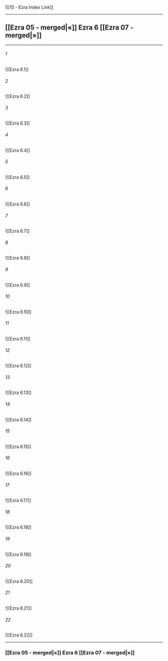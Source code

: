 ![[15 - Ezra Index Link]]

---
##  [[Ezra 05 - merged|«]] Ezra 6 [[Ezra 07 - merged|»]]

---

###### 1
![[Ezra 6.1]] 

###### 2
![[Ezra 6.2]] 

###### 3
![[Ezra 6.3]] 

###### 4
![[Ezra 6.4]]

###### 5 
![[Ezra 6.5]] 

###### 6
![[Ezra 6.6]] 

###### 7
![[Ezra 6.7]] 

###### 8
![[Ezra 6.8]] 

###### 9
![[Ezra 6.9]] 

###### 10
![[Ezra 6.10]] 

###### 11
![[Ezra 6.11]] 

###### 12
![[Ezra 6.12]]

###### 13
![[Ezra 6.13]] 

###### 14
![[Ezra 6.14]] 

###### 15
![[Ezra 6.15]]

###### 16
![[Ezra 6.16]] 

###### 17
![[Ezra 6.17]]

###### 18
![[Ezra 6.18]] 

###### 19
![[Ezra 6.19]] 

###### 20
![[Ezra 6.20]]

###### 21
![[Ezra 6.21]] 

###### 22
![[Ezra 6.22]] 


---
###  [[Ezra 05 - merged|«]] Ezra 6 [[Ezra 07 - merged|»]]